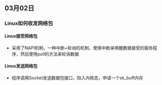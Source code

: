 ## 03月02日
### Linux如何收发网络包
#### Linux接受网络包
- 采用了NAPI机制，一种中断+轮询的机制，使用中断来唤醒数据接受的服务程序，然后使用poll的方法来轮询数据

#### Linux发送网络包
- 程序调用Socket发送数据包接口，陷入内核态，申请一个sk_buff内存